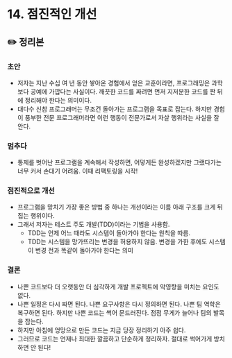 # 14. 점진적인 개선

## ✏️ 정리본

### 초안
- 저자는 지난 수십 여 년 동안 쌓아온 경험에서 얻은 교훈이라면, 프로그래밍은 과학보다 공예에 가깝다는 사실이다. 깨끗한 코드를 짜려면 먼저 지저분한 코드를 짠 뒤에 정리해야 한다는 의미이다.
- 대다수 신참 프로그래머는 무조건 돌아가는 프로그램을 목표로 잡는다. 하지만 경험이 풍부한 전문 프로그래머라면 이런 행동이 전문가로서 자살 행위라는 사실을 잘 안다.

### 멈추다
- 통제를 벗어난 프로그램을 계속해서 작성하면, 어덯게든 완성하겠지만 그랬다가는 너무 커서 손대기 어려움. 이때 리팩토링을 시작!

### 점진적으로 개선
- 프로그램을 망치기 가장 좋은 방법 중 하나는 개선이라는 이름 아래 구조를 크게 뒤집는 행위이다.
- 그래서 저자는 테스트 주도 개발(TDD)이라는 기법을 사용함.
  - TDD는 언제 어느 때라도 시스템이 돌아가야 한다는 원칙을 따름.
  - TDD는 시스템을 망가뜨리는 변경을 허용하지 않음. 변경을 가한 후에도 시스템이 변경 전과 똑같이 돌아가야 한다는 의미

### 결론
- 나쁜 코드보다 더 오랫동안 더 심각하게 개발 프로젝트에 악영향을 미치는 요인도 없다.
- 나쁜 일정은 다시 짜면 된다. 나쁜 요구사항은 다시 정의하면 된다. 나쁜 팀 역학은 복구하면 된다. 하지만 나쁜 코드는 썩어 문드러진다. 점점 무게가 늘어나 팀의 발목을 잡는다.
- 하지만 아침에 엉망으로 만든 코드는 지금 당장 정리하기 아주 쉽다.
- 그러므로 코드는 언제나 최대한 깔끔하고 단순하게 정리하자. 절대로 썩어가게 방치하면 안 된다!